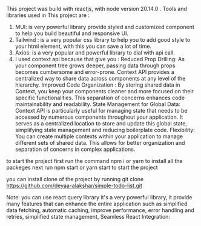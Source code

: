 This project was build with reactjs, with node version 20.14.0 .
Tools and libraries used in This project are :

1. MUI: is very powerful library provide styled and customized component to help you build beautiful and responsive UI.
2. Tailwind : is a very popular css library to help you to add good style to your html element, with this you can save a lot of time.
3. Axios: is a very popular and powerful library to dial with api call.
4. I used context api because that give you :
   Reduced Prop Drilling: As your component tree grows deeper, passing data through props becomes cumbersome and error-prone. Context API provides a centralized way to share data across components at any level of the hierarchy.
   Improved Code Organization : By storing shared data in Context, you keep your components cleaner and more focused on their specific functionalities. This separation of concerns enhances code maintainability and readability.
   State Management for Global Data: Context API is particularly useful for managing state that needs to be accessed by numerous components throughout your application. It serves as a centralized location to store and update this global state, simplifying state management and reducing boilerplate code.
   Flexibility: You can create multiple contexts within your application to manage different sets of shared data. This allows for better organization and separation of concerns in complex applications.

to start the project
first run the command npm i or yarn to install all the packeges
next run npm start or yarn start to start the project

you can install clone of the project by running git clone https://github.com/deyaa-alakshar/simple-todo-list.git

Note:
you can use react query library it's a very powerful library, it provide many features that can enhance the entire application such as simplified data fetching, automatic caching, improve performance, error handling and retries, simplified state management, Seamless React Integration:
